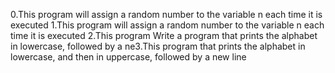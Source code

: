 0.This program will assign a random number to the variable n each time it is executed
1.This program will assign a random number to the variable n each time it is executed
2.This program Write a program that prints the alphabet in lowercase, followed by a ne3.This  program that prints the alphabet in lowercase, and then in uppercase, followed by a new line
